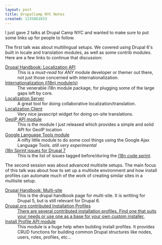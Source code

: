 ```yaml
--- 
layout: post
title: DrupalCamp NYC Notes
created: 1235861033
---
```

I just gave 2 talks at Drupal Camp NYC and wanted to make sure to put some links up for people to follow.

The first talk was about multilingual setups. We covered using Drupal 6's built in locale and translation modules, as well as some contrib modules.  Here are a few links to continue that discussion:
<dl>
<dt><a href="http://drupal.org/node/322729">Drupal Handbook: Localization API</a></dt>
<dd>This is a <em>must-read</em> for <em>ANY</em> module developer or themer out there, not just those concerned with internationalization.</dd>
<dt><a href="http://drupal.org/project/i18n">Internationalization (i18n) module(s)</a></dt>
<dd>The venerable i18n module package, for plugging some of the large gaps left by core.</dd>
<dt><a href="http://drupal.org/project/l10n_server">Localization Server</a></dt>
<dd>A great tool for doing collaborative localization/translation.</dd>
<dt><a href="http://drupal.org/project/l10n_client">Localization Client</a></dt>
<dd>Very nice javascript widget for doing on-site translations.</dd>
<dt><a href="http://drupal.org/project/geoip">GeoIP API module</a></dt>
<dd>This is the module I just released which provides a simple and solid API for GeoIP location</dd>
<dt><a href="http://drupal.org/project/google_language">Google Language Tools module</a></dt>
<dd>A nifty little module to do some cool things using the Google Ajax Language Tools.  <em>still very experimental</em></dd>
<dt><a href="http://drupal.org/project/issues/3060/term/301">i18n Sprint issues for Drupal 7</a></dt>
<dd>This is the list of issues tagged before/during the <a href="http://groups.drupal.org/node/18812">i18n code sprint</a>.</dd>
</dl>

The second session was about advanced multisite setups.  The main focus of this talk was about how to set up a multisite environment and how install profiles can automate much of the work of creating similar sites in a multisite setup.

<dl>
<dt><a href="http://drupal.org/getting-started/5/install/multi-site">Drupal Handbook: Multi-site</a></dt>
<dd>This is the drupal handbook page for multi-site.  It is writting for Drupal 5, but is still relevant for Drupal 6.</dd>
<dt><a href="http://drupal.org/project/installation+profiles">Drupal.org contributed Installation Profiles</dt>
<dd>There are several contributed installation profiles.  Find one that suits your needs or use one as a base for your own custom installer.</dd>
<dt><a href="http://drupal.org/project/install_profile_api">Install Profile API module</a></dt>
<dd>This module is a huge help when building install profiles. It provides CRUD functions for building common Drupal structures like nodes, users, roles, profiles, etc...</dd>
</dl>
